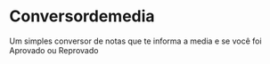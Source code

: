 # Conversordemedia
Um simples conversor de notas que te informa a media e se você foi Aprovado ou Reprovado 
